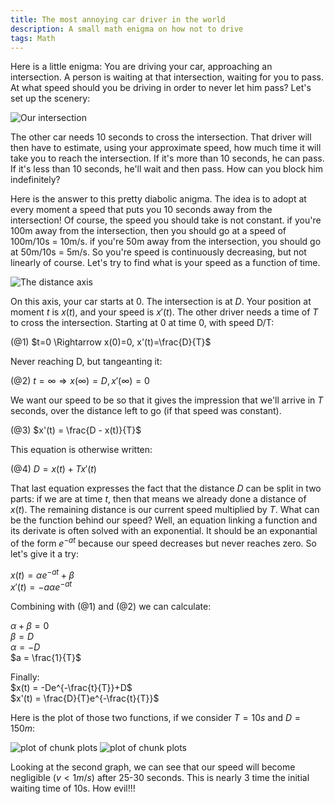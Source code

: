 ```yaml
---
title: The most annoying car driver in the world
description: A small math enigma on how not to drive
tags: Math
---
```


Here is a little enigma:
You are driving your car, approaching an intersection.
A person is waiting at that intersection, waiting for you to pass.
At what speed should you be driving in order to never let him pass?
Let's set up the scenery:

![Our intersection](figure/carIntersec.png "The intersection")

The other car needs 10 seconds to cross the intersection.
That driver will then have to estimate, using your approximate speed, how much time it will take you to reach the intersection.
If it's more than 10 seconds, he can pass.
If it's less than 10 seconds, he'll wait and then pass.
How can you block him indefinitely?    

Here is the answer to this pretty diabolic anigma.
The idea is to adopt at every moment a speed that puts you 10 seconds away from the intersection!
Of course, the speed you should take is not constant.
if you're 100m away from the intersection, then you should go at a speed of 100m/10s = 10m/s.
if you're 50m away from the intersection, you should go at 50m/10s = 5m/s.
So you're speed is continuously decreasing, but not linearly of course.
Let's try to find what is your speed as a function of time.

![The distance axis](figure/carAxis.png "The distance axis")

On this axis, your car starts at 0. The intersection is at $D$.
Your position at moment $t$ is $x(t)$, and your speed is $x'(t)$.
The other driver needs a time of $T$ to cross the intersection.
Starting at 0 at time 0, with speed D/T:    

(@1) $t=0 \Rightarrow x(0)=0, x'(t)=\frac{D}{T}$   

Never reaching D, but tangeanting it:    

(@2) $t=\infty \Rightarrow x(\infty)=D, x'(\infty)=0$    

We want our speed to be so that it gives the impression that we'll arrive in $T$ seconds, over the distance left to go (if that speed was constant).

(@3) $x'(t) = \frac{D - x(t)}{T}$    

This equation is otherwise written:

(@4) $D = x(t) + Tx'(t)$

That last equation expresses the fact that the distance $D$ can be split in two parts: if we are at time $t$, then that means we already done a distance of $x(t)$. The remaining distance is our current speed multiplied by $T$.
What can be the function behind our speed? 
Well, an equation linking a function and its derivate is often solved with an exponential. It should be an exponantial of the form $e^{-at}$ because our speed decreases but never reaches zero.
So let's give it a try:

$x(t) = \alpha e^{-at} + \beta$   
$x'(t) = -a \alpha e^{-at}$  

Combining with (@1) and (@2) we can calculate:

$\alpha + \beta = 0$   
$\beta = D$    
$\alpha = -D$    
$a = \frac{1}{T}$    

Finally:    
$x(t) = -De^{-\frac{t}{T}}+D$    
$x'(t) = \frac{D}{T}e^{-\frac{t}{T}}$     

Here is the plot of those two functions, if we consider $T=10s$ and $D=150m$:

![plot of chunk plots](figure/plots-1.png) ![plot of chunk plots](figure/plots-2.png) 

Looking at the second graph, we can see that our speed will become negligible ($v<1m/s$) after 25-30 seconds. This is nearly 3 time the initial waiting time of 10s. How evil!!!

